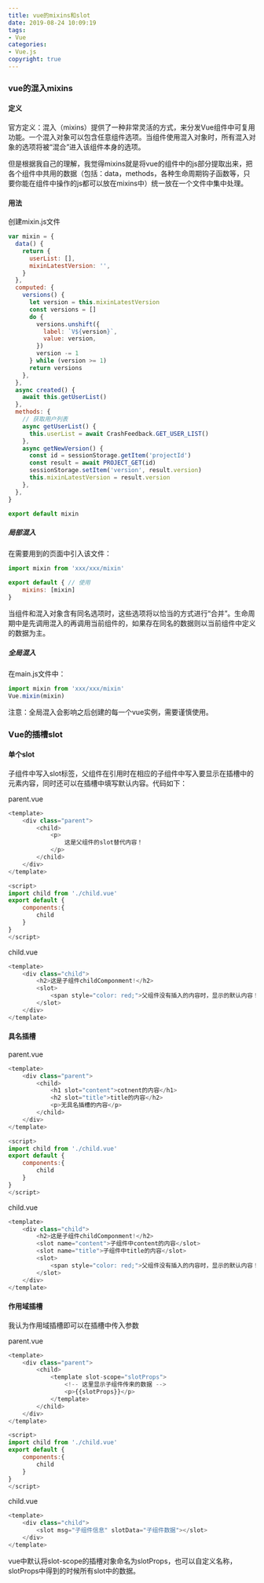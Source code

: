 ```yaml
---
title: vue的mixins和slot
date: 2019-08-24 10:09:19
tags:
- Vue
categories:
- Vue.js
copyright: true
---
```


### vue的混入mixins

#### 定义

官方定义：混入（mixins）提供了一种非常灵活的方式，来分发Vue组件中可复用功能。一个混入对象可以包含任意组件选项。当组件使用混入对象时，所有混入对象的选项将被“混合”进入该组件本身的选项。

但是根据我自己的理解，我觉得mixins就是将vue的组件中的js部分提取出来，把各个组件中共用的数据（包括：data，methods，各种生命周期钩子函数等，只要你能在组件中操作的js都可以放在mixins中）统一放在一个文件中集中处理。

<!-- more -->

#### 用法

创建mixin.js文件

```js
var mixin = {
  data() {
    return {
      userList: [],
      mixinLatestVersion: '',
    }
  },
  computed: {
    versions() {
      let version = this.mixinLatestVersion
      const versions = []
      do {
        versions.unshift({
          label: `V${version}`,
          value: version,
        })
        version -= 1
      } while (version >= 1)
      return versions
    },
  },
  async created() {
    await this.getUserList()
  },
  methods: {
    // 获取用户列表
    async getUserList() {
      this.userList = await CrashFeedback.GET_USER_LIST()
    },
    async getNewVersion() {
      const id = sessionStorage.getItem('projectId')
      const result = await PROJECT_GET(id)
      sessionStorage.setItem('version', result.version)
      this.mixinLatestVersion = result.version
    },
  },
}

export default mixin
```

##### 局部混入

在需要用到的页面中引入该文件：

```js
import mixin from 'xxx/xxx/mixin'

export default { // 使用
    mixins: [mixin]
}
```

当组件和混入对象含有同名选项时，这些选项将以恰当的方式进行“合并”。生命周期中是先调用混入的再调用当前组件的，如果存在同名的数据则以当前组件中定义的数据为主。

##### 全局混入

在main.js文件中：

```js
import mixin from 'xxx/xxx/mixin'
Vue.mixin(mixin)
```

注意：全局混入会影响之后创建的每一个vue实例，需要谨慎使用。

### Vue的插槽slot

#### 单个slot

子组件中写入slot标签，父组件在引用时在相应的子组件中写入要显示在插槽中的元素内容，同时还可以在插槽中填写默认内容。代码如下：

parent.vue

```js
<template>
    <div class="parent">
        <child>
            <p>
                这是父组件的slot替代内容！
            </p>
        </child>
    </div>
</template>

<script>
import child from './child.vue'
export default {
    components:{
        child
    }
}
</script>
```

child.vue

```js
<template>
    <div class="child">
        <h2>这是子组件childComponment!</h2>
        <slot>
            <span style="color: red;">父组件没有插入的内容时，显示的默认内容！</span>
        </slot>
    </div>
</template>
```

#### 具名插槽

parent.vue

```js
<template>
    <div class="parent">
        <child>
        	<h1 slot="content">cotnent的内容</h1>
			<h2 slot="title">title的内容</h2>
            <p>无具名插槽的内容</p>
        </child>
    </div>
</template>

<script>
import child from './child.vue'
export default {
    components:{
        child
    }
}
</script>
```

child.vue

```js
<template>
    <div class="child">
        <h2>这是子组件childComponment!</h2>
		<slot name="content">子组件中content的内容</slot>
		<slot name="title">子组件中title的内容</slot>
        <slot>
            <span style="color: red;">父组件没有插入的内容时，显示的默认内容！</span>
        </slot>
    </div>
</template>
```

#### 作用域插槽

我认为作用域插槽即可以在插槽中传入参数

parent.vue

```js
<template>
    <div class="parent">
        <child>
        	<template slot-scope="slotProps">
                <!-- 这里显示子组件传来的数据 -->
                <p>{{slotProps}}</p>
            </template>
        </child>
    </div>
</template>

<script>
import child from './child.vue'
export default {
    components:{
        child
    }
}
</script>
```

child.vue

```js
<template>
    <div class="child">
        <slot msg="子组件信息" slotData="子组件数据"></slot>
    </div>
</template>
```

vue中默认将slot-scope的插槽对象命名为slotProps，也可以自定义名称，slotProps中得到的时候所有slot中的数据。
